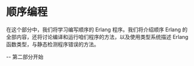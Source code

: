 # 顺序编程


在这个部分中，我们将学习编写顺序的 Erlang 程序。我们将介绍顺序 Erlang 的全部内容，还将讨论编译和运行咱们程序的方法，以及使用类型系统描述 Erlang 函数类型，与静态检测程序错误的方法。
















-- 第二部分开始
